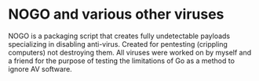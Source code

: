 # NOGO and various other viruses
NOGO is a packaging script that creates fully undetectable payloads specializing in disabling anti-virus. Created for pentesting (crippling computers) not destroying them.
All viruses were worked on by myself and a friend for the purpose of testing the limitations of Go as a method to ignore AV software.
